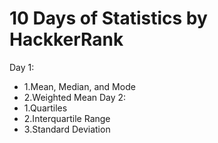 # 10 Days of Statistics by HackkerRank
Day 1:
  * 1.Mean, Median, and Mode
  * 2.Weighted Mean
Day 2:
  * 1.Quartiles
  * 2.Interquartile Range
  * 3.Standard Deviation
